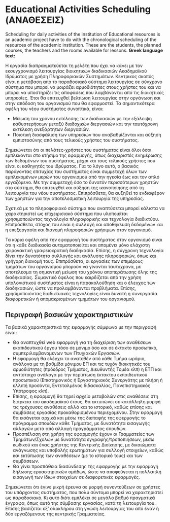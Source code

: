 Educational Activities Scheduling (ΑΝΑΘΕΣΕΙΣ) 
========================================

Scheduling for daily activities of the institution of Educational resources is an academic project 
have to do with the chronological scheduling of the resources of the academic institution. 
These are the students, the planned courses, the teachers and the rooms available for lessons. 
__Greek language text:__

Η εργασία διαπραγματεύεται τη μελέτη που έχει να κάνει με τον εκσυγχρονισμό λειτουργίας διοικητικών διαδικασιών Ακαδημαϊκού Ιδρύματος με χρήση Πληροφοριακών Συστημάτων. Κεντρικος σκοπός είναι η μετάβαση από το παραδοσιακό σύστημα λειτουργίας σε σύγχρονο σύστημα που μπορεί να μοιράζει αρμοδιότητες στους χρήστες του και να μπορεί να υποστηρίζει τις αποφάσεις που λαμβάνονται από τις διοικητικές υπηρεσίες. Έτσι θα επιτευχθεί βελτίωση λειτουργίας στην οργάνωση και στην απόδοση του οργανισμού που θα εφαρμοστεί. Τα σημαντικότερα οφέλη του νέου συστήματος συνοπτικά, είναι:
 - Μείωση του χρόνου εκτέλεσης των διαδικασιών με την εξάλειψη καθυστερήσεων μεταξύ διαδοχικών διεργασιών και την ταυτόχρονη εκτέλεση ανεξάρτητων διεργασιών.
 - Ποιοτική διασφάλιση των υπηρεσιών που αναβαθμίζονται και αύξηση εμπιστοσύνης από τους τελικούς χρήστες του συστήματος.

Σημειώνεται ότι οι πελάτες-χρήστες του συστήματος είναι όλοι όσοι εμπλέκονται στο κτήσιμο της εφαρμογής, όπως διαχειριστές ενημέρωσης των δεδομένων του συστήματος, μέχρι και τους τελικούς χρήστες που είναι οι καθηγητές του ιδρύματος. Για το λόγο αυτό, ο βασικός παράγοντας επιτυχίας του συστήματος είναι συμμετοχή όλων των εμπλεκομένων μερών του οργανισμού από την ηγεσία έως και τον απλό εργαζόμενο. Με την συμμετοχή όσο το δυνατόν περισσότερων χρηστών στο σύστημα, θα επιτευχθεί και αύξηση της ικανοποίησης από τη λειτουργία του νέου συστήματος. Επιπρόσθετα, θα αυξηθεί το ενδιαφέρον των χρηστών για την αποτελεσματική λειτουργία της υπηρεσίας.

Σχετικά με το πληροφοριακό σύστημα που αναπτύσεται μπορεί κάλιστα να χαρακτηριστεί ως επιχειρισιακό σύστημα που υλοποιείται χρησιμοποιώντας τεχνολογία πληροφορικής και τεχνολογία διαδικτύου. Επιπρόσθετα, στόχος του είναι η συλλογή και αποθήκευση δεδομένων και η επεξεργασία και διανομή πληροφοριών χρήσιμων στον οργανισμό. 

Τα κύρια οφέλη από την εφαρμογή του συστήματος στον οργανισμό είναι ότι η κάθε διαδικασία αυτοματοποιείται και απομένει μόνο ελάχιστη χειρονακτική γραφειοκρατική διαδηκασία. Επίσης, η σύγχρονη τεχνολογία δίνει την δυνατότητα συλλογής και ανάλυσης πληροφοριών, όπως και γρήγορη διανομή τους. Επιπρόσθετα, οι εργασίες των επιμέρους τμημάτων του οργανισμού μπορούν να γίνονται ταυτόχρονα, με αποτέλεσμα τη σημαντική μείωση του χρόνου αποπεράτωσης όλης της διαδηκασίας. Συμαντικό όφελος που καιρδίζεται από την χρήση υπολογιστικού συστήματος είναι η παρακολούθηση και ο έλεγχος των διαδηκασιών, ώστε να προλαμβάνονται προβλήματα. Επίσης, χρησιμοποιόντας διαδικτυακές τεχνολογίες είναι δυνατή η συνεργασία διαφορετικών ή απομακρισμένων τμημάτων του οργανισμού.

## Περιγραφή βασικών χαρακτηριστικών
Τα βασικά χαρακτηριστικά της εφαρμογής σύμφωνα με την περιγραφή είναι:
 - Θα αναπτυχθεί web εφαρμογή για τη διαχείριση των αναθέσεων εκαπιδευτικού έργου τόσο σε μόνιμο όσο και σε έκτακτο προσωπικό, συμπεριλαμβανομένων των Πτυχιακών Εργασιών.
 - Η εφαρμογή θα ελέγχει το ανατεθέν από κάθε Τμήμα ωράριο, ανάλογα με τη βαθμίδα μόνιμου ΕΠ και τις τυχόν διοικητικές του αρμοδιότητες (πρόεδρος Τμήματος, Διευθυντής Τομέα κλπ) η ΕΤΠ και αντίστοιχα ανάλογα με την περίπτωση έκτακτου εκπαιδευτικού προσωπικού (Επιστημονικός ή Εργαστηριακός Συνεργάτης με πλήρη ή ελλιπή προσόντα, Εντεταλμένος διδασκαλίας, Πανεπιστημιακός Υπότροφος κλπ).
 - Επίσης, η εφαρμογή θα τηρεί αρχείο μεταβολών στις αναθέσεις στη διάρκεια του ακαδημαϊκού έτους, θα εκτυπώνει σε κατάλληλη μορφή τις τρέχουσες αναθέσεις αλλά και το ιστορικό, καθώς επίσης και συμβάσεις εργασίας προκαθορισμένου περιεχομένου.
Στην εφαρμογή θα εισάγεται αρχικά και μέσω της διεπαφής της εφερμογής το πρόγραμμα σπουδών κάθε Τμήματος, με δυνατότητα εισαγωγής αλλαγών μετά από αλλαγή προγράμματος σπουδών.
 - Προσπέλαση στη χρήση της εφαρμογής έχουν οι Γραμματείες των Τμημάτων/Σχολών με δυνατότητα εγγραφής/τροποπιήσεων, μέσω κωδικού και ένας χρήστης της Κεντρικής Διοίκησης, με δικαιώματα ανάγνωσης και υποβολής ερωτημάτων για συλλογή στοιχείων, καθώς και εκτύπωσης των αναθέσεων (με το ιστορικό τους) και των συμβάσεων.
 - Θα γίνει προσπάθεια διασύνδεσης της εφαρμογής με την εφαρμογή δήλωσης εργαστηριακών ομάδων, ώστε να αποφεύγεται η πολλαπλή εισαγωγή των ίδιων στοιχείων σε διαφορετικές εφαρμογές.

Σημειώνεται ότι έγινε μικρή έρευνα σε μορφή συνεντεύξεων σε χρήστες του υπάρχοντος συστήματος, που πολύ σύντομα μπορεί να χαρακτηριστεί ως παραδοσιακό. Κι αυτό διότι εμπλέκει σε μεγάλο βαθμό πραγματικά έγγραφα, όπως αυτό της σύμβασης εργασίας, κατά τη λειτουργία του. Επίσης βασίζεται εξ’ ολοκλήρου στη γνώση λειτουργίας του από έναν ή δύο εργαζόμενους της κεντρικής Γραμματείας.
